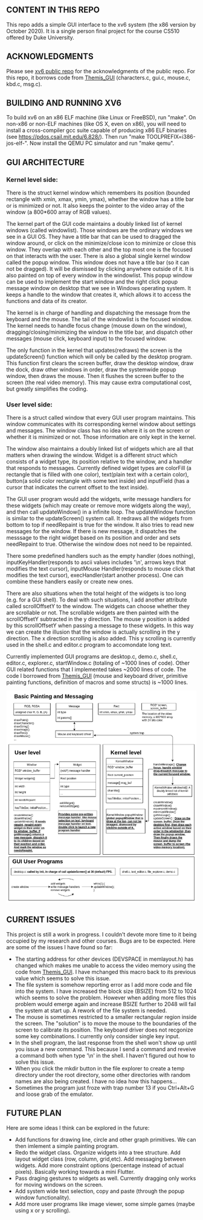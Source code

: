 ## CONTENT IN THIS REPO

This repo adds a simple GUI interface to the xv6 system (the x86 version 
by October 2020). It is a single person final project for the course CS510
offered by Duke University.

## ACKNOWLEDGMENTS

Please see [xv6 public repo](https://github.com/mit-pdos/xv6-public) for the 
acknowledgments of the public repo. For this repo, it borrows code from 
[Themis_GUI](https://github.com/YueDayu/Themis_GUI) (characters.c, gui.c, mouse.c, kbd.c, msg.c). 

## BUILDING AND RUNNING XV6

To build xv6 on an x86 ELF machine (like Linux or FreeBSD), run
"make". On non-x86 or non-ELF machines (like OS X, even on x86), you
will need to install a cross-compiler gcc suite capable of producing
x86 ELF binaries (see https://pdos.csail.mit.edu/6.828/).
Then run "make TOOLPREFIX=i386-jos-elf-". Now install the QEMU PC
simulator and run "make qemu".

## GUI ARCHITECTURE

### Kernel level side:

There is the struct kernel window which remembers its position (bounded rectangle with xmin, xmax, ymin, ymax), whether the window has a title bar or is minimized or not. It also keeps the pointer to the video array of the window (a 800\*600 array of RGB values).

The kernel part of the GUI code maintains a doubly linked list of kernel windows (called windowlist). Those windows are the ordinary windows we see in a GUI OS. They have a title bar that can be used to dragged the window around, or click on the minimize/close icon to minimize or close this window. They overlap with each other and the top most one is the focused on that interacts with the user. There is also a global single kernel window called the popup window. This window does not have a title bar (so it can not be dragged). It will be dismissed by clicking anywhere outside of it. It is also painted on top of every window in the windowlist. This popup window can be used to implement the start window and the right click popup message window on desktop that we see in Windows operating system. It keeps a handle to the window that creates it, which allows it to access the functions and data of its creator. 

The kernel is in charge of handling and dispatching the message from the keyboard and the mouse. The tail of the windowlist is the focused window. The kernel needs to handle focus change (mouse down on the window), dragging/closing/minimizing the window in the title bar, and dispatch other messages (mouse click, keyboard input) to the focused window. 

The only function in the kernel that updates(redraws) the screen is the updateScreen() function which will only be called by the desktop program. This function first clears the screen buffer, draw the desktop window, draw the dock, draw other windows in order, draw the systemwide popup window, then draws the mouse. Then it flushes the screen buffer to the screen (the real video memory). This may cause extra computational cost, but greatly simplifies the coding. 

### User level side:

There is a struct called window that every GUI user program maintains. This window communicates with its corresponding kernel window about settings and messages. The window class has no idea where it is on the screen or whether it is minimized or not. Those information are only kept in the kernel. 

The window also maintains a doubly linked list of widgets which are all that matters when drawing the window. Widget is a different struct which consists of a widget type, its position relative to the window, and a handler that responds to messages. Currently defined widget types are colorFill (a rectangle that is filled with one color), text(plain text with a certain color), button(a solid color rectangle with some text inside) and inputField (has a cursor that indicates the current offset to the text inside). 

The GUI user program would add the widgets, write message handlers for these widgets (which may create or remove more widgets along the way), and then call updateWindow() in a infinite loop. The updateWindow function is similar to the updateScreen() system call. It redraws all the widgets from bottom to top if needRepaint is true for the window. It also tries to read new messages for the window. If there is new message, it dispatches the messsage to the right widget based on its position and order and sets needRepaint to true. Otherwise the window does not need to be repainted. 

There some predefined handlers such as the empty handler (does nothing), inputKeyHandler(responds to ascii values includes '\n', arrows keys that modifies the text cursor), inputMouse Handler(responds to mouse click that modifies the text cursor), execHandler(start another process). One can combine these handlers easily or create new ones. 

There are also situations when the total height of the widgets is too long (e.g. for a GUI shell). To deal with such situations, I add another attribute called scrollOffsetY to the window. The widgets can choose whether they are scrollable or not. The scrollable widgets are then painted with the scrollOffsetY subtracted in the y direction. The mouse y position is added by this scrollOffsetY when passing a message to these widgets. In this way we can create the illusion that the window is actually scrolling in the y direction. The x direction scrolling is also added. This y scrolling is currently used in the shell.c and editor.c program to accomondate long text.

Currently implemented GUI programs are desktop.c, demo.c, shell.c, editor.c, explorer.c, startWindow.c (totaling of ~1000 lines of code). Other GUI related functions that I implemented takes ~2000 lines of code. The code I borrowed from [Themis_GUI](https://github.com/YueDayu/Themis_GUI) (mouse and keyboard driver, primitive painting functions, definition of macros and some structs) is ~1000 lines.

![Image of GUI arch](/xv6_gui_architecture.png)

## CURRENT ISSUES

This project is still a work in progress. I couldn't devote more time to it being occupied by my research and other courses. Bugs are to be expected. Here are some of the issues I have found so far:

- The starting address for other devices (DEVSPACE in memlayout.h) has changed which makes me unable to access the video memory using the code from [Themis_GUI](https://github.com/YueDayu/Themis_GUI). I have mchanged this macro back to its previous value which seems to solve this issue. 
- The file system is somehow reporting error as I add more code and file into the system. I have increased the block size (BSIZE) from 512 to 1024 which seems to solve the problem. However when adding more files this problem would emerge again and increase BSIZE further to 2048 will fail the system at start up. A rework of the file system is needed.
- The mouse is sometimes restricted to a smaller rectangular region inside the screen. The "solution" is to move the mouse to the boundaries of the screen to calibrate its position. The keyboard driver does not recgonize some key combinations. I currently only consider single key input. 
- In the shell program, the last response from the shell won't show up until you issue a new command. This because I send a command and reveive a command both when type '\n' in the shell. I haven't figured out how to solve this issue.
- When you click the mkdir button in the file explorer to create a temp directory under the root directory, some other directories with random names are also being created. I have no idea how this happens... 
- Sometimes the program just froze with trap number 13 if you Ctrl+Alt+G and loose grab of the emulator. 

## FUTURE PLAN

Here are some ideas I think can be explored in the future:
- Add functions for drawing line, circle and other graph primitives. We can then imlement a simple painting program.
- Redo the widget class. Organize widgets into a tree structure. Add layout widget class (row, column, grid,etc). Add messaging between widgets. Add more constraint options (percentage instead of actual pixels). Basically working towards a mini Flutter.
- Pass draging gestures to widgets as well. Currently dragging only works for moving windows on the screen. 
- Add system wide text selection, copy and paste (through the popup window functionality).
- Add more user programs like image viewer, some simple games (maybe using x or y scrolling). 


